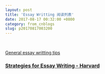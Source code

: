 ```yaml
---
layout: post
title: 'Essay Writting 阅读列表'
date: 2017-08-17 00:32:00 +0800
category: from_cnblogs
slug: p20170817003200
---
```

<p>&nbsp;</p>
<p><a href="https://www.internationalstudent.com/essay_writing/essay_tips/" target="_blank">General essay writting tips</a></p>
<h3 id="page-title"><a href="https://writingcenter.fas.harvard.edu/pages/strategies-essay-writing" target="_blank">Strategies for Essay Writing - Harvard</a></h3>
<p>&nbsp;</p>